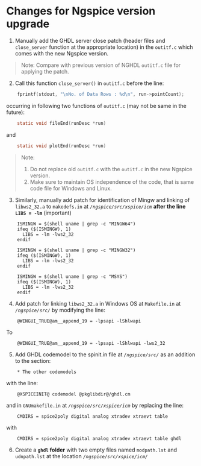 # Changes for Ngspice version upgrade

1. Manually add the GHDL server close patch (header files and `close_server` function at the appropriate location) in the `outitf.c` which comes with the new Ngspice version.

> Note: Compare with previous version of NGHDL `outitf.c` file for applying the patch.

2. Call this function `close_server()` in `outitf.c` before the line:
    
```c
    fprintf(stdout, "\nNo. of Data Rows : %d\n", run->pointCount);
```
occurring in following two functions of `outitf.c` (may not be same in the future):
```c
    static void fileEnd(runDesc *run)
```
and
```c
    static void plotEnd(runDesc *run)
```
> Note:
>   1. Do not replace old `outitf.c` with the `outitf.c` in the new Ngspice version.
>   2. Make sure to maintain OS independence of the code, that is same code file for Windows and Linux.

3. Similarly, manually add patch for identification of Mingw and linking of `libws2_32.a` to `makedefs.in` at *`/ngspice/src/xspice/icm`* **after the line `LIBS = -lm`** (important)
```make
    ISMINGW = $(shell uname | grep -c "MINGW64")
    ifeq ($(ISMINGW), 1)
      LIBS = -lm -lws2_32
    endif
     
    ISMINGW = $(shell uname | grep -c "MINGW32")
    ifeq ($(ISMINGW), 1)
      LIBS = -lm -lws2_32
    endif
     
    ISMINGW = $(shell uname | grep -c "MSYS")
    ifeq ($(ISMINGW), 1)
      LIBS = -lm -lws2_32
    endif
```

4. Add patch for linking `libws2_32.a` in Windows OS at `Makefile.in` at *`/ngspice/src/`* by modifying the line:
```make
    @WINGUI_TRUE@am__append_19 = -lpsapi -lShlwapi 
```
To
```make
    @WINGUI_TRUE@am__append_19 = -lpsapi -lShlwapi -lws2_32
```

5. Add GHDL codemodel to the spinit.in file at *`/ngspice/src/`* as an addition to the section:
```make
    * The other codemodels
```
with the line:
```make
    @XSPICEINIT@ codemodel @pkglibdir@/ghdl.cm
```
and in `GNUmakefile.in` at *`/ngspice/src/xspice/icm`* by replacing the line:
```make
    CMDIRS = spice2poly digital analog xtradev xtraevt table
```
with
```make
    CMDIRS = spice2poly digital analog xtradev xtraevt table ghdl
```

6. Create a **`ghdl` folder** with two empty files named `modpath.lst` and `udnpath.lst` at the location *`/ngspice/src/xspice/icm/`* 
